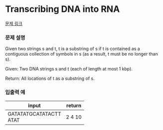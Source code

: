 # Transcribing DNA into RNA

[문제 링크](https://rosalind.info/problems/subs/)

### 문제 설명

<p>Given two strings s and t, t is a substring of s if t is contained as a contiguous collection of symbols in s (as a result, t must be no longer than s).</p>
<p>Given: Two DNA strings s and t (each of length at most 1 kbp).</p>
<p>Return: All locations of t as a substring of s.</p>

### 입출력 예
<table class="table">
 <thead>
  <tr>
   <th>input</th>
   <th>return</th>
  </tr>
 </thead>
 <tbody>
  <tr>
   <td>GATATATGCATATACTT</br>ATAT
   </td>
   <td>
2 4 10
   </td>
  </tr>
 </tbody>
</table>
